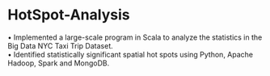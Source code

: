 # HotSpot-Analysis

• Implemented a large-scale program in Scala to analyze the statistics in the Big Data NYC Taxi Trip Dataset.  
• Identified statistically significant spatial hot spots using Python, Apache Hadoop, Spark and MongoDB.
